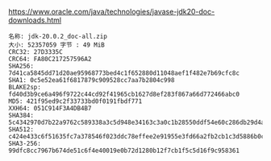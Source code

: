 https://www.oracle.com/java/technologies/javase-jdk20-doc-downloads.html

    名称: jdk-20.0.2_doc-all.zip
    大小: 52357059 字节 : 49 MiB
    CRC32: 27D3335C
    CRC64: FA80C217257596A2
    SHA256: 7d41ca5845dd71d20ae95968773bed4c1f652880d11048aef1f482e7b69cfc8c
    SHA1: 0c5e52ea61f6817879c909528cc7aa7b2804c998
    BLAKE2sp: fd40d3b9ce6a496f9722c44cd92f41965cb1627d8ef283f867a66d772466abc0
    MD5: 421f95ed9c2f33733bd0f0191fbdf771
    XXH64: 051C914F3A4DB4B7
    SHA384: 5c4342970d7b22a9762c589338a3c5d948e34163c3a0c1b28550ddf54e60c286db29d4a6f51c3bff3e0c5aeb3877ca79
    SHA512: c424e433c6f51635fc7a378546f023ddc78effee2e91955e3fd66a2fb2cb1c3d5886b0c23cfdf6802f52230fa02b553cf5bc4ab1254f92aa035eb243be85a4c6
    SHA3-256: 99dfc8cc7967b674de51c6f4e40019e0b72d1280b12f7cb1f5c5d16f9c958361


